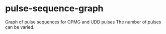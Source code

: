 # pulse-sequence-graph
Graph of pulse sequences for CPMG and UDD pulses
The number of pulses can be varied.